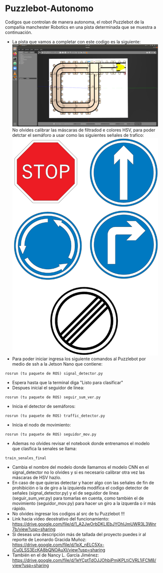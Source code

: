 # Puzzlebot-Autonomo
Codigos que controlan de manera autonoma, el robot Puzzlebot de la compañia manchester Robotics en una pista determinada que se muestra a continuación.
- La pista que vamos a completar con este codigo es la siguiente:
![alt text](pista.png)
No olvides calibrar las máscaras de filtradod e colores HSV, para poder detctar el semáforo a usar como las siguientes señales de trafico:
![alt text](Traffic_Signs.png)
- Para poder iniciar ingresa los siguiente comandos al Puzzlebot por medio de ssh a la Jetson Nano que contiene:
```
rosrun (tu paquete de ROS) signal_detector.py
```
- Espera hasta que la terminal diga "Listo para clasificar"
- Despues inicial el seguidor de linea:
```
rosrun (tu paquete de ROS) seguir_sum_ver.py
```
- Inicia el detector de semáforos:
```
rosrun (tu paquete de ROS) traffic_detector.py
```
- Inicia el nodo de movimiento:
```
rosrun (tu paquete de ROS) seguidor_mov.py
```
- Ademas no olvides revisar el notebook donde entrenamos el modelo que clasfica la senales se llama:<br>
```
train_senales_final
```
- Cambia el nombre del modelo donde llamamos el modelo CNN en el signal_detector no lo olvides y si es necesario calibrar otra vez las máscaras de HSV hazlo.
- En caso de que quieras detectar y hacer algo con las señales de fin de prohibición o la de giro a la izquierda modifica el codigo detector de señales (signal_detector.py) y el de seguidor de línea (seguir_sum_ver.py) para tomarlas en cuenta, como también el de movimiento (seguidor_mov.py) para hacer un giro a la izquerda o ir más rápido.
- No olvides ingresar los codigos al src de tu Puzzlebot !!!
- Link hacia video deostrativo del funcionamiento:<br>
https://drive.google.com/file/d/1_A2JwOrbDKLIEbJYOhIJmUWR3L3Wnr7b/view?usp=sharing
- Si deseas una descripción más de tallada del proyecto puedes ir al reporte de Leonardo Gracida Muñoz:<br>
https://drive.google.com/file/d/1pX_nELC5Xx-iCu0LSS3EcKA8bQNOAuXI/view?usp=sharing
- También en el de Nancy L. García Jiménez: 
https://drive.google.com/file/d/1eYCptTdOJJOhbiPmjKPLtjCVRL1iFCM8/view?usp=sharing
